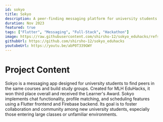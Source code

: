 ```yaml
---
id: sokyo
title: Sokyo
description: A peer-finding messaging platform for university students.
duration: Nov 2023
featured: true
tags: ["Flutter", "Messaging", "Full-Stack", "Hackathon"]
image: https://raw.githubusercontent.com/shirsho-12/sokyo_eduhacks/refs/heads/master/assets/images/logo.PNG
githubUrl: https://github.com/shirsho-12/sokyo_eduhacks
youtubeUrl: https://youtu.be/abP0T339GWY
---
```


# Project Content

Sokyo is a messaging app designed for university students to find peers in the same courses and build study groups. Created for MLH EduHacks, it won third place overall and received the Learner's Award. Sokyo implements chat functionality, profile matching, and scheduling features using a Flutter frontend and Firebase backend. Its goal is to foster collaboration and community among new university students, especially those entering large classes or unfamiliar environments.
